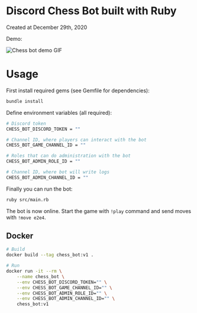 # Discord Chess Bot built with Ruby

Created at December 29th, 2020

Demo:

![Chess bot demo GIF](demo.gif)

# Usage

First install required gems (see Gemfile for dependencies):

```sh
bundle install
```

Define environment variables (all required):

```sh
# Discord token
CHESS_BOT_DISCORD_TOKEN = ""

# Channel ID, where players can interact with the bot
CHESS_BOT_GAME_CHANNEL_ID = ""

# Roles that can do administration with the bot
CHESS_BOT_ADMIN_ROLE_ID = ""

# Channel ID, where bot will write logs
CHESS_BOT_ADMIN_CHANNEL_ID = ""
```

Finally you can run the bot:

```sh
ruby src/main.rb
```

The bot is now online. Start the game with `!play` command and send moves with `!move e2e4`.

## Docker

```sh
# Build
docker build --tag chess_bot:v1 .

# Run
docker run -it --rm \
    --name chess_bot \
    --env CHESS_BOT_DISCORD_TOKEN="" \
    --env CHESS_BOT_GAME_CHANNEL_ID="" \
    --env CHESS_BOT_ADMIN_ROLE_ID="" \
    --env CHESS_BOT_ADMIN_CHANNEL_ID="" \
    chess_bot:v1
```
